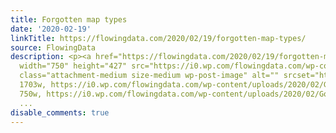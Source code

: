 ```yaml
---
title: Forgotten map types
date: '2020-02-19'
linkTitle: https://flowingdata.com/2020/02/19/forgotten-map-types/
source: FlowingData
description: <p><a href="https://flowingdata.com/2020/02/19/forgotten-map-types/"><img
  width="750" height="427" src="https://i0.wp.com/flowingdata.com/wp-content/uploads/2020/02/Gobstopper-zone-map.jpg?fit=750%2C427&amp;ssl=1"
  class="attachment-medium size-medium wp-post-image" alt="" srcset="https://i0.wp.com/flowingdata.com/wp-content/uploads/2020/02/Gobstopper-zone-map.jpg?w=1703&amp;ssl=1
  1703w, https://i0.wp.com/flowingdata.com/wp-content/uploads/2020/02/Gobstopper-zone-map.jpg?resize=750%2C427&amp;ssl=1
  750w, https://i0.wp.com/flowingdata.com/wp-content/uploads/2020/02/Gobstopper-zone-map.jpg?resize=
  ...
disable_comments: true
---
```

<p><a href="https://flowingdata.com/2020/02/19/forgotten-map-types/"><img width="750" height="427" src="https://i0.wp.com/flowingdata.com/wp-content/uploads/2020/02/Gobstopper-zone-map.jpg?fit=750%2C427&amp;ssl=1" class="attachment-medium size-medium wp-post-image" alt="" srcset="https://i0.wp.com/flowingdata.com/wp-content/uploads/2020/02/Gobstopper-zone-map.jpg?w=1703&amp;ssl=1 1703w, https://i0.wp.com/flowingdata.com/wp-content/uploads/2020/02/Gobstopper-zone-map.jpg?resize=750%2C427&amp;ssl=1 750w, https://i0.wp.com/flowingdata.com/wp-content/uploads/2020/02/Gobstopper-zone-map.jpg?resize= ...